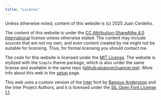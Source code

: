 ```yaml
---
title: "License"
---
```


Unless otherwise noted, content of this website is (c) 2025 Juan Cerdeño.

The content of this website is under the [CC Attribution-ShareAlike 4.0 International](https://creativecommons.org/licenses/by-sa/4.0/) license unless otherwise stated. The content may include sources that are not my own, and even content created by me might not be suitable for licensing. Thus, for formal licensing you should contact me.

The code for this website is licensed under the [MIT License](https://github.com/ajuancer/juancer.me/LICENSE). The website is stylized with the `Simple` theme package, which is also under the same license and available in the same repo ([github:ajuancer/juancer.me](https://github.com/ajuancer/juancer.me/)). More info about this web in the [setup](/setup) page.

This web uses a custom version of the [Inter](https://rsms.me/inter/) font by [Ramsus Andersson](https://rsms.me/) and the Inter Project Authors, and it is licensed under the [SIL Open Font License 1.1](https://raw.githubusercontent.com/rsms/inter/v4.0/LICENSE.txt).
